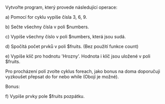 Vytvořte program, který provede následující operace:


a) Pomocí for cyklu vypíše čísla 3, 6, 9.

b) Sečte všechny čísla v poli $numbers.

c) Vypíše všechny číslo v poli $numbers, která jsou sudá.

d) Spočítá počet prvků v poli $fruits. (Bez použití funkce count)

e) Vypíše klíč pro hodnotu 'Hrozny'. Hodnota i klíč jsou uložené v poli $fruits.

Pro procházení polí zvolte cyklus foreach, jako bonus na doma doporučuji vyzkoušet přepsat do for nebo while (Obojí je možné). 

Bonus:

f) Vypíše prvky pole $fruits pozpátku.


